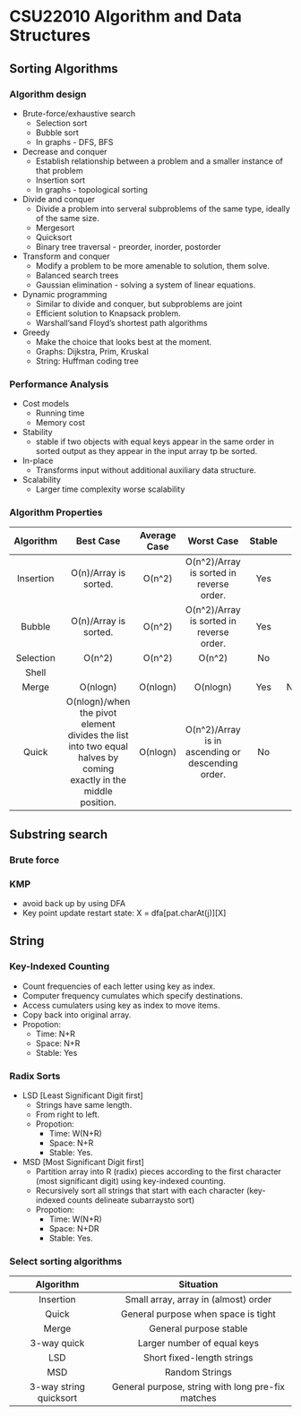 # CSU22010 Algorithm and Data Structures

## Sorting Algorithms
### Algorithm design
- Brute-force/exhaustive search
  - Selection sort
  - Bubble sort
  - In graphs - DFS, BFS
- Decrease and conquer
  - Establish relationship between a problem and a smaller instance of that problem
  - Insertion sort
  - In graphs - topological sorting
- Divide and conquer
  - Divide a problem into serveral subproblems of the same type, ideally of the same size.
  - Mergesort
  - Quicksort
  - Binary tree traversal - preorder, inorder, postorder
- Transform and conquer
  - Modify a problem to be more amenable to solution, them solve.
  - Balanced search trees
  - Gaussian elimination - solving a system of linear equations.
- Dynamic programming
  - Similar to divide and conquer, but subproblems are joint
  - Efficient solution to Knapsack problem.
  - Warshall’sand Floyd’s shortest path algorithms 
- Greedy
  - Make the choice that looks best at the moment.
  - Graphs: Dijkstra, Prim, Kruskal
  - String: Huffman coding tree
### Performance Analysis
- Cost models
  - Running time
  - Memory cost
- Stability
  - stable if two objects with equal keys appear in the same order in sorted output as they appear in the input array tp be sorted.
- In-place
  - Transforms input without additional auxiliary data structure.
- Scalability
  - Larger time complexity worse scalability
### Algorithm Properties
| Algorithm | Best Case | Average Case | Worst Case | Stable | In-place |
| :---: | :---: | :---: | :---: | :---: | :---: |
| Insertion | O(n)/Array is sorted. | O(n^2) | O(n^2)/Array is sorted in reverse order. | Yes | Yes |
| Bubble | O(n)/Array is sorted. | O(n^2) | O(n^2)/Array is sorted in reverse order. | Yes | Yes |
| Selection | O(n^2) | O(n^2) | O(n^2) | No | Yes |
| Shell | 
| Merge | O(nlogn) | O(nlogn) | O(nlogn) | Yes | No/O(n) |
| Quick | O(nlogn)/when the pivot element divides the list into two equal halves by coming exactly in the middle position. | O(nlogn) | O(n^2)/Array is in ascending or descending order. | No | Yes |

## Substring search
### Brute force

### KMP
- avoid back up by using DFA
- Key point update restart state: X = dfa[pat.charAt(j)][X]

## String
### Key-Indexed Counting
- Count frequencies of each letter using key as index.
- Computer frequency cumulates which specify destinations.
- Access cumulaters using key as index to move items.
- Copy back into original array.
- Propotion:
  - Time: N+R
  - Space: N+R
  - Stable: Yes

### Radix Sorts
  - LSD [Least Significant Digit first]
    - Strings have same length.
    - From right to left.
    - Propotion:
      - Time: W(N+R)
      - Space: N+R
      - Stable: Yes.
  - MSD [Most Significant Digit first]
    - Partition array into R (radix) pieces according to the first character (most significant digit) using key-indexed counting.
    - Recursively sort all strings that start with each character (key-indexed counts delineate subarraysto sort)
    - Propotion:
      - Time: W(N+R)
      - Space: N+DR
      - Stable: Yes.
### Select sorting algorithms
| Algorithm | Situation |
| :---: | :---: |
| Insertion | Small array, array in (almost) order |
| Quick | General purpose when space is tight |
| Merge | General purpose stable |
| 3-way quick | Larger number of equal keys |
| LSD | Short fixed-length strings |
| MSD | Random Strings|
| 3-way string quicksort | General purpose, string with long pre-fix matches |
    
    
    

